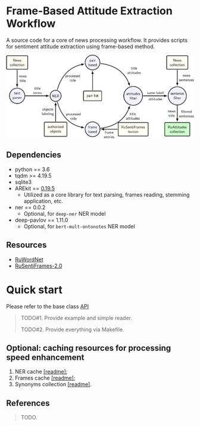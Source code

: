 # Frame-Based Attitude Extraction Workflow

A source code for a core of news processing workflow.
It provides scripts for sentiment attitude extraction using frame-based method.

![](logo.png)


## Dependencies

* python == 3.6
* tqdm >= 4.19.5
* sqlite3
* AREkit == [0.19.5](https://github.com/nicolay-r/AREkit/tree/0.19.5-bdr-elsevier-2020-py3)
    * Utilized as a core library for text parsing, frames reading, stemming application, etc.
* ner == 0.0.2 
    * Optional, for `deep-ner` NER model
* deep-pavlov == 1.11.0 
    * Optional, for `bert-mult-ontonotes` NER model
    
## Resources
* [RuWordNet](https://ruwordnet.ru/en/)
* [RuSentiFrames-2.0](https://github.com/nicolay-r/RuSentiFrames)
    
# Quick start

Please refer to the base class [API](texts/readers/base.py)

> TODO#1. Provide example and simple reader.
>
> TODO#2. Provide everything via Makefile.

## Optional: caching resources for processing speed enhancement 

1. NER cache [[readme]](scripts/cache/ner/README.md);
2. Frames cache [[readme]](scripts/cache/frames/README.md);
3. Synonyms collection [[readme]](scripts/synonyms/README.md).

## References
> TODO.
